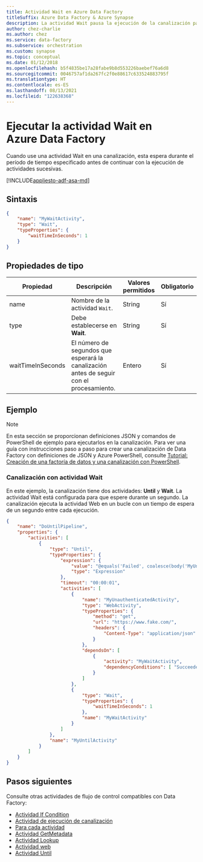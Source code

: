 ```yaml
---
title: Actividad Wait en Azure Data Factory
titleSuffix: Azure Data Factory & Azure Synapse
description: La actividad Wait pausa la ejecución de la canalización para el período especificado.
author: chez-charlie
ms.author: chez
ms.service: data-factory
ms.subservice: orchestration
ms.custom: synapse
ms.topic: conceptual
ms.date: 01/12/2018
ms.openlocfilehash: b5f4835be17a28fabe9b8d553226baebef76a6d8
ms.sourcegitcommit: 0046757af1da267fc2f0e88617c633524883795f
ms.translationtype: HT
ms.contentlocale: es-ES
ms.lasthandoff: 08/13/2021
ms.locfileid: "122638368"
---
```

# <a name="execute-wait-activity-in-azure-data-factory"></a>Ejecutar la actividad Wait en Azure Data Factory
Cuando use una actividad Wait en una canalización, esta espera durante el período de tiempo especificado antes de continuar con la ejecución de actividades sucesivas. 

[!INCLUDE[appliesto-adf-asa-md](includes/appliesto-adf-asa-md.md)]


## <a name="syntax"></a>Sintaxis

```json
{
    "name": "MyWaitActivity",
    "type": "Wait",
    "typeProperties": {
        "waitTimeInSeconds": 1
    }
}

```

## <a name="type-properties"></a>Propiedades de tipo

Propiedad | Descripción | Valores permitidos | Obligatorio
-------- | ----------- | -------------- | --------
name | Nombre de la actividad `Wait`. | String | Sí
type | Debe establecerse en **Wait**. | String | Sí
waitTimeInSeconds | El número de segundos que esperará la canalización antes de seguir con el procesamiento. | Entero | Sí

## <a name="example"></a>Ejemplo

> [!NOTE]
> En esta sección se proporcionan definiciones JSON y comandos de PowerShell de ejemplo para ejecutarlos en la canalización. Para ver una guía con instrucciones paso a paso para crear una canalización de Data Factory con definiciones de JSON y Azure PowerShell, consulte [Tutorial: Creación de una factoría de datos y una canalización con PowerShell](quickstart-create-data-factory-powershell.md).

### <a name="pipeline-with-wait-activity"></a>Canalización con actividad Wait
En este ejemplo, la canalización tiene dos actividades: **Until** y **Wait**. La actividad Wait está configurada para que espere durante un segundo. La canalización ejecuta la actividad Web en un bucle con un tiempo de espera de un segundo entre cada ejecución. 

```json
{
    "name": "DoUntilPipeline",
    "properties": {
        "activities": [
            {
                "type": "Until",
                "typeProperties": {
                    "expression": {
                        "value": "@equals('Failed', coalesce(body('MyUnauthenticatedActivity')?.status, actions('MyUnauthenticatedActivity')?.status, 'null'))",
                        "type": "Expression"
                    },
                    "timeout": "00:00:01",
                    "activities": [
                        {
                            "name": "MyUnauthenticatedActivity",
                            "type": "WebActivity",
                            "typeProperties": {
                                "method": "get",
                                "url": "https://www.fake.com/",
                                "headers": {
                                    "Content-Type": "application/json"
                                }
                            },
                            "dependsOn": [
                                {
                                    "activity": "MyWaitActivity",
                                    "dependencyConditions": [ "Succeeded" ]
                                }
                            ]
                        },
                        {
                            "type": "Wait",
                            "typeProperties": {
                                "waitTimeInSeconds": 1
                            },
                            "name": "MyWaitActivity"
                        }
                    ]
                },
                "name": "MyUntilActivity"
            }
        ]
    }
}

```

## <a name="next-steps"></a>Pasos siguientes
Consulte otras actividades de flujo de control compatibles con Data Factory: 

- [Actividad If Condition](control-flow-if-condition-activity.md)
- [Actividad de ejecución de canalización](control-flow-execute-pipeline-activity.md)
- [Para cada actividad](control-flow-for-each-activity.md)
- [Actividad GetMetadata](control-flow-get-metadata-activity.md)
- [Actividad Lookup](control-flow-lookup-activity.md)
- [Actividad web](control-flow-web-activity.md)
- [Actividad Until](control-flow-until-activity.md)
